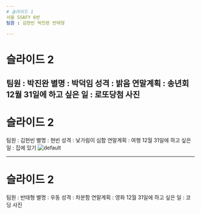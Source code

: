 ```yaml
---
# 슬라이드 1
서울 SSAFY 6반
팀원 : 김현빈 박진완 반태형

---
```

# 슬라이드 2
팀원 : 박진완
별명 : 박덕임
성격 : 밝음
연말계획 : 송년회
12월 31일에 하고 싶은 일 : 로또당첨
사진
---
# 슬라이드 2
팀원 : 김현빈
별명 : 현빈
성격 : 낯가림이 심함
연말계획 : 여행
12월 31일에 하고 싶은 일 : 집에 있기 
![default](https://user-images.githubusercontent.com/44201926/50468971-d1025180-09ed-11e9-9b00-c0db42dd6141.jpg)

---
# 슬라이드 2
팀원 : 반태형
별명 : 우동
성격 : 차분함
연말계획 : 영화
12월 31일에 하고 싶은 일 : 코딩
사진
